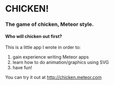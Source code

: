 # CHICKEN!

### The game of chicken, Meteor style. 
#### Who will chicken out first?

This is a little app I wrote in order to:
  1. gain experience writing Meteor apps
  2. learn how to do animation/graphics using SVG
  3. have fun!

You can try it out at http://chicken.meteor.com
